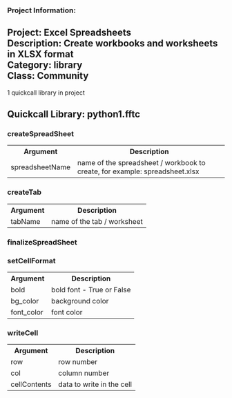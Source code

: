 ### Project Information:
Project: Excel Spreadsheets  
Description: Create workbooks and worksheets in XLSX format  
Category: library  
Class: Community
 ----
1 quickcall library in project
## Quickcall Library: python1.fftc
### createSpreadSheet
<table><tr><th>Argument</th><th>Description</th></tr>
<tr><td>spreadsheetName</td><td>name of the spreadsheet / workbook to create, for example: spreadsheet.xlsx</tr></td></table>

### createTab
<table><tr><th>Argument</th><th>Description</th></tr>
<tr><td>tabName</td><td>name of the tab / worksheet</tr></td></table>

### finalizeSpreadSheet
### setCellFormat
<table><tr><th>Argument</th><th>Description</th></tr>
<tr><td>bold</td><td>bold font - True or False</tr></td>
<tr><td>bg_color</td><td>background color</tr></td>
<tr><td>font_color</td><td>font color</tr></td></table>

### writeCell
<table><tr><th>Argument</th><th>Description</th></tr>
<tr><td>row</td><td>row number</tr></td>
<tr><td>col</td><td>column number</tr></td>
<tr><td>cellContents</td><td>data to write in the cell</tr></td></table>
